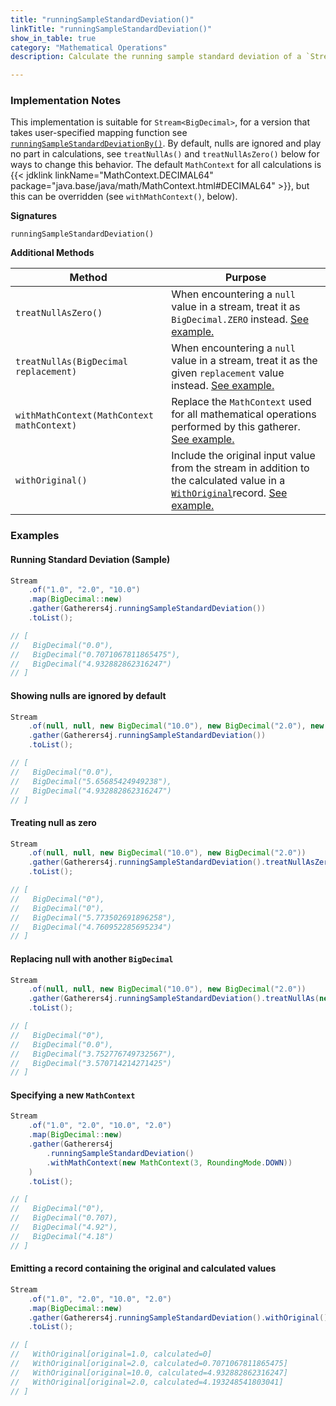 ```yaml
---
title: "runningSampleStandardDeviation()"
linkTitle: "runningSampleStandardDeviation()"
show_in_table: true
category: "Mathematical Operations"
description: Calculate the running sample standard deviation of a `Stream<BigDecimal>`.

---
```


### Implementation Notes
This implementation is suitable for `Stream<BigDecimal>`, for a version that takes user-specified mapping function see [`runningSampleStandardDeviationBy()`](/gatherers4j/gatherers/mathematical/runningsamplestandarddeviationby/).
By default, nulls are ignored and play no part in calculations, see `treatNullAs()` and `treatNullAsZero()` below for ways to change this behavior. The default `MathContext`
for all calculations is {{< jdklink linkName="MathContext.DECIMAL64" package="java.base/java/math/MathContext.html#DECIMAL64" >}}, but this can be overridden (see `withMathContext()`, below).


**Signatures**

`runningSampleStandardDeviation()`

**Additional Methods**

| Method                                     | Purpose                                                                                                                                                                                                                                                |
|--------------------------------------------|--------------------------------------------------------------------------------------------------------------------------------------------------------------------------------------------------------------------------------------------------------|
| `treatNullAsZero()`                        | When encountering a `null` value in a stream, treat it as `BigDecimal.ZERO` instead. [See example.](#treating-null-as-zero)                                                                                                                                             |
| `treatNullAs(BigDecimal replacement)`      | When encountering a `null` value in a stream, treat it as the given `replacement` value instead. [See example.](#replacing-null-with-another-bigdecimal)                                                                                                                                 |
| `withMathContext(MathContext mathContext)` | Replace the `MathContext` used for all mathematical operations performed by this gatherer. [See example.](#specifying-a-new-mathcontext)                                                                                                                                       |
| `withOriginal()`                           | Include the original input value from the stream in addition to the calculated value in a [`WithOriginal`](https://github.com/tginsberg/gatherers4j/blob/main/src/main/java/com/ginsberg/gatherers4j/dto/WithOriginal.java)record. [See example.](#emitting-a-record-containing-the-original-and-calculated-values) |

### Examples

#### Running Standard Deviation (Sample)

```java
Stream
    .of("1.0", "2.0", "10.0")
    .map(BigDecimal::new)
    .gather(Gatherers4j.runningSampleStandardDeviation())
    .toList();

// [ 
//   BigDecimal("0.0"), 
//   BigDecimal("0.7071067811865475"), 
//   BigDecimal("4.932882862316247")
// ]
```

#### Showing nulls are ignored by default

```java
Stream
    .of(null, null, new BigDecimal("10.0"), new BigDecimal("2.0"), new BigDecimal("1.0"))
    .gather(Gatherers4j.runningSampleStandardDeviation())
    .toList();

// [ 
//   BigDecimal("0.0"), 
//   BigDecimal("5.65685424949238"), 
//   BigDecimal("4.932882862316247")
// ]
```

#### Treating null as zero

```java
Stream
    .of(null, null, new BigDecimal("10.0"), new BigDecimal("2.0"))
    .gather(Gatherers4j.runningSampleStandardDeviation().treatNullAsZero())
    .toList();

// [ 
//   BigDecimal("0"),
//   BigDecimal("0"),
//   BigDecimal("5.773502691896258"), 
//   BigDecimal("4.760952285695234") 
// ]
```

#### Replacing null with another `BigDecimal`

```java
Stream
    .of(null, null, new BigDecimal("10.0"), new BigDecimal("2.0"))
    .gather(Gatherers4j.runningSampleStandardDeviation().treatNullAs(new BigDecimal("3.5")))
    .toList();

// [  
//   BigDecimal("0"),  
//   BigDecimal("0.0"),  
//   BigDecimal("3.752776749732567"), 
//   BigDecimal("3.570714214271425") 
// ]
```

#### Specifying a new `MathContext`

```java
Stream
    .of("1.0", "2.0", "10.0", "2.0")
    .map(BigDecimal::new)
    .gather(Gatherers4j
        .runningSampleStandardDeviation()
        .withMathContext(new MathContext(3, RoundingMode.DOWN))
    )
    .toList();

// [ 
//   BigDecimal("0"), 
//   BigDecimal("0.707), 
//   BigDecimal("4.92"), 
//   BigDecimal("4.18") 
// ]
```

#### Emitting a record containing the original and calculated values

```java
Stream
    .of("1.0", "2.0", "10.0", "2.0")
    .map(BigDecimal::new)
    .gather(Gatherers4j.runningSampleStandardDeviation().withOriginal())
    .toList();

// [ 
//   WithOriginal[original=1.0, calculated=0]
//   WithOriginal[original=2.0, calculated=0.7071067811865475]
//   WithOriginal[original=10.0, calculated=4.932882862316247]
//   WithOriginal[original=2.0, calculated=4.193248541803041]
// ]
```